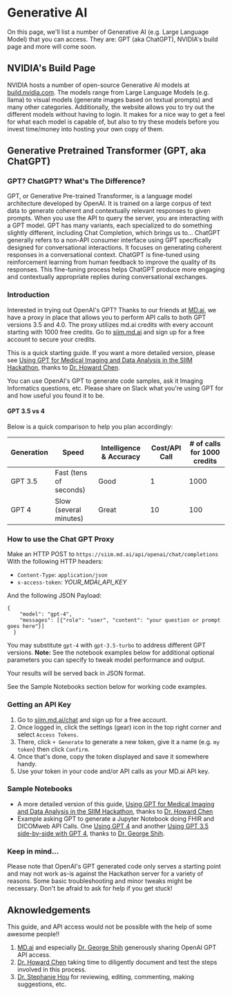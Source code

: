 # Generative AI

On this page, we'll list a number of Generative AI (e.g. Large Language Model) that you can access. They are: GPT (aka ChatGPT), NVIDIA's build page and more will come soon.



## NVIDIA's Build Page

NVIDIA hosts a number of open-source Generative AI models at [build.nvidia.com](https://build.nvidia.com/). The models range from Large Language Models (e.g. llama) to visual models (generate images based on textual prompts) and many other categories. Additionally, the website allows you to try out the different models without having to login. It makes for a nice way to get a feel for what each model is capable of, but also to try these models before you invest time/money into hosting your own copy of them. 



## Generative Pretrained Transformer (GPT, aka ChatGPT)

### GPT? ChatGPT? What's The Difference?
GPT, or Generative Pre-trained Transformer, is a language model architecture developed by OpenAI. It is trained on a large corpus of text data to generate coherent and contextually relevant responses to given prompts. When you use the API to query the server, you are interacting with a GPT model.  GPT has many variants, each specialized to do something slightly different, including Chat Completion, which brings us to... ChatGPT generally refers to a non-API consumer interface using GPT specifically designed for conversational interactions. It focuses on generating coherent responses in a conversational context. ChatGPT is fine-tuned using reinforcement learning from human feedback to improve the quality of its responses. This fine-tuning process helps ChatGPT produce more engaging and contextually appropriate replies during conversational exchanges.

### Introduction
Interested in trying out OpenAI's GPT? Thanks to our friends at [MD.ai](https://md.ai/), we have a proxy in place that allows you to perform API calls to both GPT versions 3.5 and 4.0. The proxy utilizes md.ai credits with every account starting with 1000 free credits. Go to [siim.md.ai](https://siim.md.ai/) and sign up for a free account to secure your credits.

This is a quick starting guide. If you want a more detailed version, please see [Using GPT for Medical Imaging and Data Analysis in the SIIM Hackathon](https://colab.research.google.com/drive/1V_UthmhzQMR4GCQRuNUQGgHVp93iGCCw?usp=sharing), thanks to [Dr. Howard Chen](https://www.linkedin.com/in/howard-po-hao-chen-a04b082a/).

You can use OpenAI's GPT to generate code samples, ask it Imaging Informatics questions, etc. Please share on Slack what you're using GPT for and how useful you found it to be.

#### GPT 3.5 vs 4
Below is a quick comparison to help you plan accordingly:

| Generation  | Speed                  | Intelligence & Accuracy | Cost/API Call | # of calls for 1000 credits |
|-------------|------------------------|-----------------------|---------------|----------------------------------------------|
| GPT 3.5 | Fast (tens of seconds) | Good                  | 1             | 1000                                         |
| GPT 4   | Slow (several minutes) | Great                 | 10            | 100                                           |

### How to use the Chat GPT Proxy
Make an HTTP POST to `https://siim.md.ai/api/openai/chat/completions`
With the following HTTP headers:

* `Content-Type`: `application/json`
* `x-access-token`: *YOUR_MDAI_API_KEY*

And the following JSON Payload:
```
{
    "model": "gpt-4",
    "messages": [{"role": "user", "content": "your question or prompt goes here"}]
  }
```
You may substitute `gpt-4` with `gpt-3.5-turbo` to address different GPT versions. **Note:** See the notebook examples below for additional optional parameters you can specify to tweak model performance and output.

Your results will be served back in JSON format.

See the Sample Notebooks section below for working code examples.

### Getting an API Key
1. Go to [siim.md.ai/chat](https://siim.md.ai/chat) and sign up for a free account. 
2. Once logged in, click the settings (gear) icon in the top right corner and select `Access Tokens`. 
3. There, click `+ Generate` to generate a new token, give it a name (e.g. `my token`) then click `Confirm`. 
4. Once that's done, copy the token displayed and save it somewhere handy. 
5. Use your token in your code and/or API calls as your MD.ai API key.

### Sample Notebooks
* A more detailed version of this guide, [Using GPT for Medical Imaging and Data Analysis in the SIIM Hackathon](https://colab.research.google.com/gist/georgezero/2e52ca00dcfade8ec4dad553657074a7/using-gpt-for-medical-imaging-and-data-analysis-in-the-siim-hackathon-rev-20230606.ipynb), thanks to [Dr. Howard Chen](https://www.linkedin.com/in/howard-po-hao-chen-a04b082a/)
* Example asking GPT to generate a Jupyter Notebook doing FHIR and DICOMweb API Calls. One [Using GPT 4](https://colab.research.google.com/gist/georgezero/98069d9133b2d45b90d03dd53bc488dc/mdai-gpt-4-api-siim-hackathon-2023-example-rev-20230606.ipynb) and another [Using GPT 3.5 side-by-side with GPT 4](https://colab.research.google.com/gist/georgezero/f9d87413469663b37a5801968d027596/mdai-gpt4-and-gpt35-api-siim-hackathon-2023-example-ipynb-rev-20230606.ipynb), thanks to [Dr. George Shih](https://www.linkedin.com/in/georgenyc/).

### Keep in mind...

Please note that OpenAI's GPT generated code only serves a starting point and may not work as-is against the Hackathon server for a variety of reasons. Some basic troubleshooting and minor tweaks might be necessary. Don't be afraid to ask for help if you get stuck!



## Aknowledgements
This guide, and API access would not be possible with the help of some awesome people!!

1. [MD.ai](https://md.ai) and especially [Dr. George Shih](https://www.linkedin.com/in/georgenyc/) generously sharing OpenAI GPT API access.
2. [Dr. Howard Chen](https://www.linkedin.com/in/howard-po-hao-chen-a04b082a/) taking time to diligently document and test the steps involved in this process.
3. [Dr. Stephanie Hou](https://www.linkedin.com/in/stephanie-hou-5269201a9/) for reviewing, editing, commenting, making suggestions, etc.




